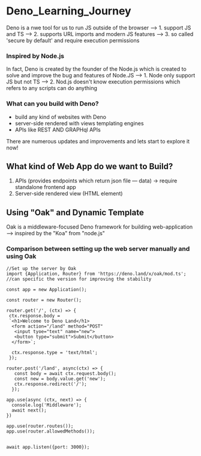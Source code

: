 # Deno_Learning_Journey
Deno is a nwe tool for us to run JS outside of the browser
--> 1. support JS and TS
--> 2. supports URL imports and modern JS features
--> 3. so called 'secure by default' and require execution permissions

### Inspired by Node.js
In fact, Deno is created by the founder of the Node.js which is created to solve and improve the bug and features of Node.JS
--> 1. Node only support JS but not TS
--> 2. Nod.js doesn't know execution permissions which refers to any scripts can do anything

### What can you build with Deno?
- build any kind of websites with Deno
- server-side rendered with views templating engines 
- APIs like REST AND GRAPHql APIs

There are numerous updates and improvements and lets start to explore it now!

## What kind of Web App do we want to Build?
1. APIs (provides endpoints which return json file — data) 
-> require standalone frontend app
2. Server-side rendered view (HTML element) 


## Using "Oak" and Dynamic Template
Oak is a middleware-focused Deno framework for building web-application
--> inspired by the "Koa" from "node.js"

### Comparison between setting up the web server manually and using Oak
```
//Set up the server by Oak
import {Application, Router} from 'https://deno.land/x/oak/mod.ts'; //can specific the version for improving the stability 

const app = new Application();

const router = new Router();

router.get('/', (ctx) => {
 ctx.response.body = 
 `<h1>Welcome to Deno Land</h1>
  <form action="/land" method="POST"
   <input tyoe="text" name="new">
   <button type="submit">Submit</button>
  </form>`;
  
  ctx.response.type = 'text/html';
 });
 
router.post('/land', async(ctx) => {
   const body = await ctx.request.body();
   const new = body.value.get('new');
   ctx.response.redirect('/');
  });
 
app.use(async (ctx, next) => {
  console.log('Middleware');
  await next();
})

app.use(router.routes());
app.use(router.allowedMethods());


await app.listen({port: 3000});

```

